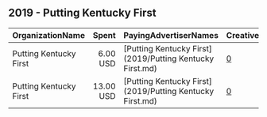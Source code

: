## 2019 - Putting Kentucky First 
|OrganizationName|Spent|PayingAdvertiserNames|CreativeUrls|Impressions|Genders|AgeBrackets|CountryCodes|BillingAddresses|CandidateBallotInformation|
|:---|---:|:---|:---|---:|:---|:---|:---|:---|:---|
|Putting Kentucky First|6.00 USD|[Putting Kentucky First](2019/Putting Kentucky First.md)|[0](https://www.snap.com/political-ads/asset/0141952a1bc4537b39f999226d7c43241f9ebaac3f7eecbcfd2ff3c03951a6b8?mediaType=png)|5,508||18+|united states|US||
|Putting Kentucky First|13.00 USD|[Putting Kentucky First](2019/Putting Kentucky First.md)|[0](https://www.snap.com/political-ads/asset/0141952a1bc4537b39f999226d7c43241f9ebaac3f7eecbcfd2ff3c03951a6b8?mediaType=png)|12,038||18+|united states|US||
